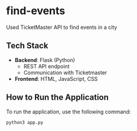 # find-events
Used TicketMaster API to find events in a city


## Tech Stack

- **Backend**: Flask (Python)
  - REST API endpoint
  - Communication with Ticketmaster
- **Frontend**: HTML, JavaScript, CSS

## How to Run the Application

To run the application, use the following command:

```bash
python3 app.py
